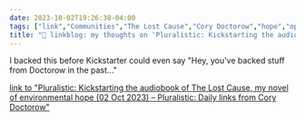 ```yaml
---
date: 2023-10-02T19:26:38-04:00
tags: ["link","Communities","The Lost Cause","Cory Doctorow","hope","optimism","environment"]
title: "🔗 linkblog: my thoughts on 'Pluralistic: Kickstarting the audiobook of The Lost Cause, my novel of environmental hope (02 Oct 2023) – Pluralistic: Daily links from Cory Doctorow'"
---
```

I backed this before Kickstarter could even say "Hey, you've backed stuff from Doctorow in the past..."

[link to "Pluralistic: Kickstarting the audiobook of The Lost Cause, my novel of environmental hope (02 Oct 2023) – Pluralistic: Daily links from Cory Doctorow"](https://pluralistic.net/2023/10/02/the-lost-cause/)